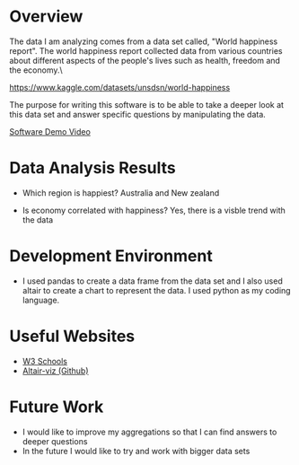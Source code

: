 # Overview


The data I am analyzing comes from a data set called, "World happiness report". The world happiness report collected data from various countries about different aspects of the people's lives such as health, freedom and the economy.\

https://www.kaggle.com/datasets/unsdsn/world-happiness

The purpose for writing this software is to be able to take a deeper look at this data set and answer specific questions by manipulating the data.



[Software Demo Video](https://youtu.be/_F43ZRLpgEQ)

# Data Analysis Results

- Which region is happiest?
    Australia and New zealand

- Is economy correlated with happiness?
    Yes, there is a visble trend with the data


# Development Environment

- I used pandas to create a data frame from the data set and I also used altair to create a chart to represent the data. I used python as my coding language. 


# Useful Websites

* [W3 Schools](https://www.w3schools.com/python/pandas/pandas_analyzing.asp)
* [Altair-viz (Github)](https://altair-viz.github.io/)

# Future Work

* I would like to improve my aggregations so that I can find answers to deeper questions
* In the future I would like to try and work with bigger data sets 